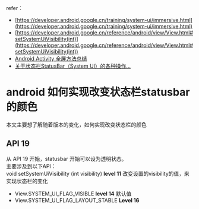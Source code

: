 refer：
- [https://developer.android.google.cn/training/system-ui/immersive.html](https://developer.android.google.cn/training/system-ui/immersive.html)  
- [https://developer.android.google.cn/reference/android/view/View.html#setSystemUiVisibility(int)](https://developer.android.google.cn/reference/android/view/View.html#setSystemUiVisibility(int))
- [Android Activity 全屏方法总结](http://talentprince.github.io/blog/2015/01/07/android-activity-quan-ping-fang-fa-zong-jie/)  
- [关于状态栏StatusBar（System UI）的各种操作...](http://www.jianshu.com/p/8b3ec46dac39)  


# android 如何实现改变状态栏statusbar的颜色 #
本文主要想了解随着版本的变化，如何实现改变状态栏的颜色

## API 19 ##
从 API 19 开始，statusbar 开始可以设为透明状态。  
主要涉及到以下API：  
void setSystemUiVisibility (int visibility)  **level 11** 改变设置的visibility的值，来实现状态栏的变化
- View.SYSTEM_UI_FLAG_VISIBLE **level 14** 默认值  
- View.SYSTEM_UI_FLAG_LAYOUT_STABLE **Level 16** 